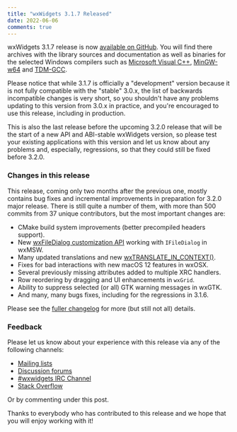 ```yaml
---
title: "wxWidgets 3.1.7 Released"
date: 2022-06-06
comments: true
---
```


wxWidgets 3.1.7 release is now
[available on GitHub](https://github.com/wxWidgets/wxWidgets/releases/tag/v3.1.7).
You will find there archives with the library sources and documentation as
well as binaries for the selected Windows compilers such as [Microsoft Visual
C++](https://visualstudio.microsoft.com/), [MinGW-w64](https://mingw-w64.org/)
and [TDM-GCC](https://jmeubank.github.io/tdm-gcc/).

Please notice that while 3.1.7 is officially a "development" version because
it is not fully compatible with the "stable" 3.0.x, the list of backwards
incompatible changes is very short, so you shouldn't have any problems
updating to this version from 3.0.x in practice, and you're encouraged to use
this release, including in production.

This is also the last release before the upcoming 3.2.0 release that will be
the start of a new API and ABI-stable wxWidgets version, so please test your
existing applications with this version and let us know about any problems
and, especially, regressions, so that they could still be fixed before 3.2.0.

### Changes in this release

This release, coming only two months after the previous one, mostly
contains bug fixes and incremental improvements in preparation for 3.2.0
major release. There is still quite a number of them, with more than 500
commits from 37 unique contributors, but the most important changes are:

- CMake build system improvements (better precompiled headers support).
- New [wxFileDialog customization API][1] working with `IFileDialog` in wxMSW.
- Many updated translations and new [wxTRANSLATE_IN_CONTEXT()][2].
- Fixes for bad interactions with new macOS 12 features in wxOSX.
- Several previously missing attributes added to multiple XRC handlers.
- Row reordering by dragging and UI enhancements in `wxGrid`.
- Ability to suppress selected (or all) GTK warning messages in wxGTK.
- And many, many bugs fixes, including for the regressions in 3.1.6.

[1]: https://docs.wxwidgets.org/3.1.7/classwx_file_dialog_customize_hook.html
[2]: https://docs.wxwidgets.org/3.1.7/translation_8h.html#aa328f9b9a221bd2f4cbc47b195ebd351


Please see the [fuller changelog][3] for more (but still not all) details.

[3]: https://raw.githubusercontent.com/wxWidgets/wxWidgets/v3.1.7/docs/changes.txt

### Feedback

Please let us know about your experience with this release via any of the
following channels:

* [Mailing lists](https://www.wxwidgets.org/support/mailing-lists/)
* [Discussion forums](https://forums.wxwidgets.org/)
* [#wxwidgets IRC Channel](https://www.wxwidgets.org/support/irc/)
* [Stack Overflow](https://stackoverflow.com/questions/tagged/wxwidgets)

Or by commenting under this post.

Thanks to everybody who has contributed to this release and we hope that you
will enjoy working with it!

